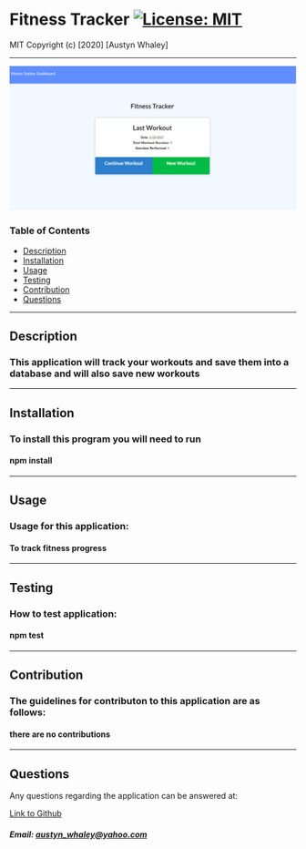 # Fitness Tracker  [![License: MIT](https://img.shields.io/badge/License-MIT-brightgreen.svg)](https://opensource.org/licenses/MIT)
    
    
MIT
Copyright (c) [2020] [Austyn Whaley]

---

![Screenshot](./FTSS.png)

### Table of Contents

- [Description](#description)
- [Installation](#installation)
- [Usage](#usage)
- [Testing](#Testing)
- [Contribution](#Contribution)
- [Questions](#Questions)
    

---


## Description

### This application will track your workouts and save them into a database and will also save new workouts

---

## Installation

### To install this program you will need to run

#### npm install

---

## Usage

### Usage for this application:

#### To track fitness progress

---

## Testing

### How to test application:

#### npm test

---

## Contribution

### The guidelines for contributon to this application are as follows:

#### there are no contributions

---

## Questions

Any questions regarding the application can be answered at:

[Link to Github](https://github.com/austynwhaley/)
##### Email: austyn_whaley@yahoo.com
    
